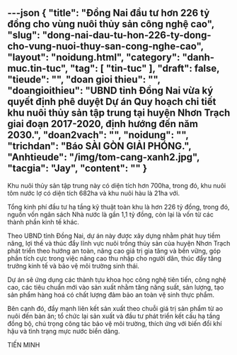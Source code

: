 ---json
{
    "title": "Đồng Nai đầu tư hơn 226 tỷ đồng cho vùng nuôi thủy sản công nghệ cao",
    "slug": "dong-nai-dau-tu-hon-226-ty-dong-cho-vung-nuoi-thuy-san-cong-nghe-cao",
    "layout": "noidung.html",
    "category": "danh-muc.tin-tuc",
    "tag": [
        "tin-tuc"
    ],
    "draft": false,
    "tieude": "",
    "doan gioi thieu": "",
    "doangioithieu": "UBND tỉnh Đồng Nai vừa ký quyết định phê duyệt Dự án Quy hoạch chi tiết khu nuôi thủy sản tập trung tại huyện Nhơn Trạch giai đoạn 2017-2020, định hướng đến năm 2030.",
    "doan2vach": "",
    "noidung": "",
    "trichdan": "Báo SÀI GÒN GIẢI PHÓNG.",
    "Anhtieude": "/img/tom-cang-xanh2.jpg",
    "tacgia": "Jay",
    "__content__": ""
}
---
<p><span style="font-size:14px">Khu nu&ocirc;i thủy sản tập trung n&agrave;y c&oacute; diện t&iacute;ch hơn 700ha, trong đ&oacute;, khu nu&ocirc;i t&ocirc;m nước lợ c&oacute; diện t&iacute;ch 682ha v&agrave; khu nu&ocirc;i h&agrave;u l&agrave; 21ha với.</span></p>

<p><span style="font-size:14px">Tổng kinh ph&iacute; đầu tư hạ tầng kỹ thuật to&agrave;n khu l&agrave; hơn 226 tỷ đồng, trong đ&oacute;, nguồn vốn ng&acirc;n s&aacute;ch Nh&agrave; nước l&agrave; gần 1,1 tỷ đồng, c&ograve;n lại l&agrave; vốn từ c&aacute;c th&agrave;nh phần kinh tế kh&aacute;c.</span></p>

<p><span style="font-size:14px">Theo UBND tỉnh Đồng Nai, dự &aacute;n n&agrave;y được x&acirc;y dựng nhằm ph&aacute;t huy tiềm năng, lợi thế v&agrave; th&uacute;c đẩy lĩnh vực nu&ocirc;i trồng thủy sản của huyện Nhơn Trạch ph&aacute;t triển theo hướng an to&agrave;n, n&acirc;ng cao gi&aacute; trị gia tăng v&agrave; bền vững, g&oacute;p phần t&iacute;ch cực trong việc n&acirc;ng cao thu nhập cho người d&acirc;n, th&uacute;c đẩy tăng trưởng kinh tế v&agrave; bảo vệ m&ocirc;i trường sinh th&aacute;i.</span></p>

<p><span style="font-size:14px">Dự &aacute;n sẽ ứng dụng c&aacute;c th&agrave;nh tựu khoa học c&ocirc;ng nghệ ti&ecirc;n tiến, c&ocirc;ng nghệ cao, c&aacute;c ti&ecirc;u chuẩn mới v&agrave;o sản xuất nhằm tăng năng suất, sản lượng, tạo sản phẩm h&agrave;ng ho&aacute; c&oacute; chất lượng đảm bảo an to&agrave;n vệ sinh thực phẩm.</span></p>

<p><span style="font-size:14px">B&ecirc;n cạnh đ&oacute;, đẩy mạnh li&ecirc;n kết sản xuất theo chuỗi gi&aacute; trị sản phẩm từ ao nu&ocirc;i đến b&agrave;n ăn; tổ chức lại sản xuất v&agrave; đầu tư ph&aacute;t triển kết cấu hạ tầng đồng bộ, ch&uacute; trọng c&ocirc;ng t&aacute;c bảo vệ m&ocirc;i trường, th&iacute;ch ứng với biến đổi kh&iacute; hậu v&agrave; t&igrave;nh trạng mực nước biển d&acirc;ng.</span></p>

<p><span style="font-size:14px">TIẾN MINH</span></p>
